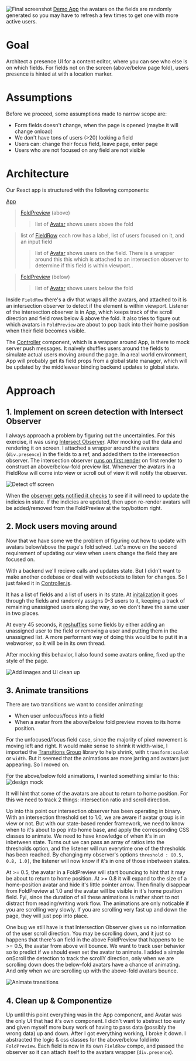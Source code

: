 ![Final screenshot](images/final.png)
[Demo App](https://alice-sanity-ava.netlify.app/) the avatars on the fields are randomly generated so you may have to refresh a few times to get one with more active users.

# Goal
Architect a presence UI for a content editor, where you can see who else is on which fields. For fields not on the screen (above/below page fold), users presence is hinted at with a location marker.

# Assumptions

Before we proceed, some assumptions made to narrow scope are:
- Form fields doesn't change, when the page is opened (maybe it will change onload)
- We don't have tons of users (>20) looking a field
- Users can: change their focus field, leave page, enter page
- Users who are not focused on any field are not visible

# Architecture

Our React app is structured with the following components:

[App](src/App.js)

> [FoldPreview](src/FoldPreview.js) (above)
> > list of [Avatar](src/Avatar.js)  shows users above the fold

> list of [FieldRow](src/FieldRow.js) each row has a label, list of users focused on it, and an input field
> > list of [Avatar](src/Avatar.js) shows users on the field. There is a wrapper around this this which is attached to an intersection observer to determine if this field is within viewport..

> [FoldPreview](src/FoldPreview.js) (below)
> > list of [Avatar](src/Avatar.js)  shows users below the fold

Inside `FieldRow` there's a div that wraps all the avatars, and attached to it is an intersection observer to detect if the element is within viewport. Listener of the intersection observer is in App, which keeps track of the scroll direction and field rows below & above the fold. It also tries to figure out which avatars in `FoldPreview` are about to pop back into their home position when their field becomes visible.

The [Controller](src/Controller.js) component, which is a wrapper around App, is there to mock server push messages. It naively shuffles users around the fields to simulate actual users moving around the page. In a real world environment, App will probably get its field props from a global state manager, which will be updated by the middlewear binding backend updates to global state.

# Approach

## 1. Implement on screen detection with Intersect Observer

I always approach a problem by figuring out the uncertainties. For this exercise, it was using [Intersect Observer](https://developer.mozilla.org/en-US/docs/Web/API/Intersection_Observer_API). After mocking out the data and rendering it on screen. I attached a wrapper around the avatars (`div.presence`) in the fields to a ref, and added them to the interesection observer. The intersection observer [runs on first render](src/App.js#L44) on first render to construct an above/below-fold preview list. Whenever the avatars in a FieldRow will come into view or scroll out of view it will notify the observer.

![Detect off screen](images/proof.gif)

When the [observer gets notified it checks](src/App.js#L63) to see if it will need to update the indicies in state. If the indicies are updated, then upon re-render avatars will be added/removed from the FoldPreview at the top/bottom right. 

## 2. Mock users moving around

Now that we have some we the problem of figuring out how to update with avatars below/above the page's fold solved. Let's move on the second requirement of updating our view when users change the field they are focused on.

With a backend we'll recieve calls and updates state. But I didn't want to make another codebase or deal with websockets to listen for changes. So I just faked it in [Controller.js](src/Controller.js).

It has a list of fields and a list of users in its state. At [initalization](src/Controller.js#L36) it goes through the fields and randomly assigns 0-3 users to it, keeping a track of remaining unassigned users along the way, so we don't have the same user in two places.

At every 45 seconds, it [reshuffles](src/Controller.js#L52) some fields by either adding an unassigned user to the field or removing a user and putting them in the unassigned list. A more performant way of doing this would be to put it in a webworker, so it will be in its own thread.

After mocking this behavior, I also found some avatars online, fixed up the style of the page.

![Add images and UI clean up](images/style.gif)

## 3. Animate transitions

There are two transitions we want to consider animating:
- When user unfocus/focus into a field
- When a avatar from the above/below fold preview moves to its home position.

For the unfocused/focus field case, since the majority of pixel movement is moving left and right. It would make sense to shrink it width-wise, I imported the [Transitions Group](https://github.com/reactjs/react-transition-group) library to help shrink, with `transform:scaleX` or `width`. But it seemed that the animations are more jarring and avatars just appearing. So I moved on.

For the above/below fold animations, I wanted something similar to this:
![design mock](images/droplet.gif)

It will hint that some of the avatars are about to return to home position. For this we need to track 2 things: intersection ratio and scroll direction.

Up into this point our intersection observer has been operating in binary. With an intersection threshold set to 1.0, we are aware if avatar group is in view or not. But with our state-based render framework, we need to know when to it's about to pop into home base, and apply the corresponding CSS classes to animate. We need to have knowledge of when it's in an inbetween state. Turns out we can pass an array of ratios into the thresholds option, and the listener will run everytime one of the thresholds has been reached. By changing my observer's options `threshold : [0.5, 0.8, 1.0]`, the listener will now know if it's in one of those inbetween states. 

At >= 0.5, the avatar in a FoldPreview will start bouncing to hint that it may be about to return to home position. At >= 0.8 it will expand to the size of a home-position avatar and hide it's little pointer arrow. Then finally disappear from FoldPreview at 1.0 and the avatar will be visible in it's home position field. Fyi, since the duration of all these animations is rather short to not distract from reading/writing work flow. The animations are only noticable if you are scrolling very slowly. If you are scrolling very fast up and down the page, they will just pop into place.

One bug we still have is that Intersection Observer gives us no information of the user scroll direction. You may be scrolling down, and it just so happens that there's an field in the above FoldPreview that happens to be >= 0.5, the avatar from above will bounce. We want to track user behavior so to predict if we should even set the avatar to animate. I added a simple onScroll the detection to track the scrollY direction, only when we are scrolling down does the below-fold avatars have a chance of animating. And only when we are scrolling up with the above-fold avatars bounce.

![Animate transitions](images/anim.gif)

## 4. Clean up & Componentize

Up until this point everything was in the App component, and Avatar was the only UI that had it's own component. I didn't want to abstract too early and given myself more busy work of having to pass data (possibly the wrong data) up and down. After I got everything working, I broke it down. I abstracted the logic & css classes for the above/below fold into `FoldPreview`. Each field is now in its own `FieldRow` compo, and passed the observer so it can attach itself to the avatars wrapper (`div.presence`). 